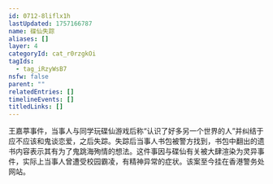 ```yaml
---
id: 0712-8liflx1h
lastUpdated: 1757166787
name: 碟仙失踪
aliases: []
layer: 4
categoryId: cat_r0rzgkOi
tagIds:
  - tag_iRzyWsB7
nsfw: false
parent: ""
relatedEntries: []
timelineEvents: []
titledLinks: []
---
```


王嘉葶事件，当事人与同学玩碟仙游戏后称“认识了好多另一个世界的人”并纠结于应不应该和鬼谈恋爱，之后失踪。失踪后当事人书包被警方找到，书包中翻出的遗书内容表示其有为了鬼跳海殉情的想法。这件事因与碟仙有关被大肆渲染为灵异事件，实际上当事人曾遭受校园霸凌，有精神异常的症状。该案至今挂在香港警务处网站。